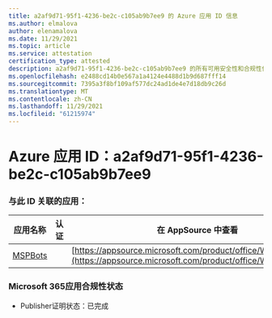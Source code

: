 ```yaml
---
title: a2af9d71-95f1-4236-be2c-c105ab9b7ee9 的 Azure 应用 ID 信息
ms.author: elmalova
author: elenamalova
ms.date: 11/29/2021
ms.topic: article
ms.service: attestation
certification_type: attested
description: a2af9d71-95f1-4236-be2c-c105ab9b7ee9 的所有可用安全性和合规性信息。
ms.openlocfilehash: e2488cd14b0e567a1a4124e4488d1b9d687fff14
ms.sourcegitcommit: 7395a3f8bf109af577dc24ad1de4e7d18db9c26d
ms.translationtype: MT
ms.contentlocale: zh-CN
ms.lasthandoff: 11/29/2021
ms.locfileid: "61215974"
---
```

# <a name="azure-app-id-a2af9d71-95f1-4236-be2c-c105ab9b7ee9"></a>Azure 应用 ID：a2af9d71-95f1-4236-be2c-c105ab9b7ee9


### <a name="apps-associated-with-this-id"></a>与此 ID 关联的应用：
| **应用名称** | **认证** | **在 AppSource 中查看** |
|--------------|---------------|-----------------------|
| [MSPBots](https://docs.microsoft.com/microsoft-365-app-certification/forward/WA200001128) |  | [https://appsource.microsoft.com/product/office/WA200001128](https://appsource.microsoft.com/product/office/WA200001128) |

### <a name="microsoft-365-app-compliance-status"></a>Microsoft 365应用合规性状态
- Publisher证明状态：已完成
